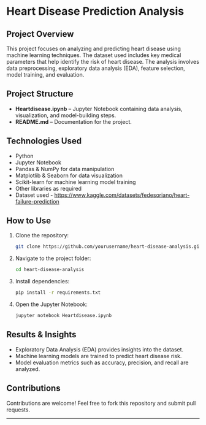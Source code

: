 
# Heart Disease Prediction Analysis

## Project Overview
This project focuses on analyzing and predicting heart disease using machine learning techniques. The dataset used includes key medical parameters that help identify the risk of heart disease. The analysis involves data preprocessing, exploratory data analysis (EDA), feature selection, model training, and evaluation.

## Project Structure
- **Heartdisease.ipynb** – Jupyter Notebook containing data analysis, visualization, and model-building steps.
- **README.md** – Documentation for the project.

## Technologies Used
- Python
- Jupyter Notebook
- Pandas & NumPy for data manipulation
- Matplotlib & Seaborn for data visualization
- Scikit-learn for machine learning model training
- Other libraries as required
- Dataset used - https://www.kaggle.com/datasets/fedesoriano/heart-failure-prediction

## How to Use
1. Clone the repository:
   ```bash
   git clone https://github.com/yourusername/heart-disease-analysis.git
   ```
2. Navigate to the project folder:
   ```bash
   cd heart-disease-analysis
   ```
3. Install dependencies:
   ```bash
   pip install -r requirements.txt
   ```
4. Open the Jupyter Notebook:
   ```bash
   jupyter notebook Heartdisease.ipynb
   ```

## Results & Insights
- Exploratory Data Analysis (EDA) provides insights into the dataset.
- Machine learning models are trained to predict heart disease risk.
- Model evaluation metrics such as accuracy, precision, and recall are analyzed.

## Contributions
Contributions are welcome! Feel free to fork this repository and submit pull requests.

---
